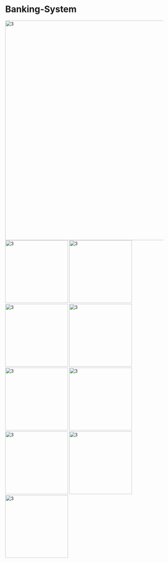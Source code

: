 # Banking-System
<img width="700" alt="3" src="https://user-images.githubusercontent.com/30183912/35197075-aedf6938-ff00-11e7-8554-567cd7be1dcc.png">
<img width="200" alt="3" src="https://user-images.githubusercontent.com/30183912/35197448-3a5effce-ff05-11e7-89f1-e9e4f68cc4a0.png">
<img width="200" alt="3" src="https://user-images.githubusercontent.com/30183912/35197449-3a93680e-ff05-11e7-98d0-78c35c119ebb.png">
<img width="200" alt="3" src="https://user-images.githubusercontent.com/30183912/35197450-3ac31a40-ff05-11e7-85d5-28f5e91b8998.png">
<img width="200" alt="3" src="https://user-images.githubusercontent.com/30183912/35197451-3af3d4dc-ff05-11e7-9145-78256e210475.png">
<img width="200" alt="3" src="https://user-images.githubusercontent.com/30183912/35197443-39667f52-ff05-11e7-9e78-f2948c3e6bed.png">
<img width="200" alt="3" src="https://user-images.githubusercontent.com/30183912/35197444-399e68e0-ff05-11e7-9181-0f8247dc493c.png">
<img width="200" alt="3" src="https://user-images.githubusercontent.com/30183912/35197445-39cb64a8-ff05-11e7-8f73-42b6de5b22b2.png">
<img width="200" alt="3" src="https://user-images.githubusercontent.com/30183912/35197446-39f91b50-ff05-11e7-8d2b-88fb424cb162.png">
<img width="200" alt="3" src="https://user-images.githubusercontent.com/30183912/35197447-3a2cd756-ff05-11e7-8580-7eaf63315a75.png">
